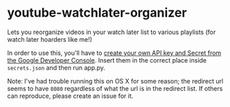 # youtube-watchlater-organizer
Lets you reorganize videos in your watch later list to various playlists (for watch later hoarders like me!)

In order to use this, you'll have to [create your own API key and Secret from the Google Developer Console](https://developers.google.com/youtube/v3/). Insert them in the correct place inside `secrets.json` and then run app.py.

Note: I've had trouble running this on OS X for some reason; the redirect url seems to have `8080` regardless of what the url is in the redirect list. If others can reproduce, please create an issue for it.
